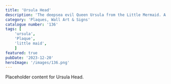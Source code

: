 ```yaml
---
title: 'Ursula Head'
description: 'The deepsea evil Queen Ursula from the Little Mermaid. A cool plaque for any fan of the movie.'
category: 'Plaques, Wall Art & Signs'
catalogue number: '136'
tags: [
    'ursula', 
    'Plaque', 
    'little maid',
    ]
featured: true
pubDate: '2023-12-20'
heroImage: '/images/136.png'
---
```


Placeholder content for Ursula Head.